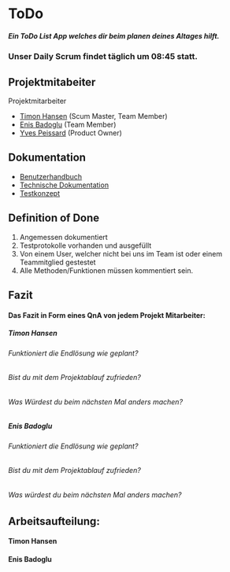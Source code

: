 # ToDo
##### Ein ToDo List App welches dir beim planen deines Altages hilft.                                                                   

### Unser Daily Scrum findet täglich um 08:45 statt.

## Projektmitabeiter

Projektmitarbeiter

* [Timon Hansen](https://github.com/timon3355) (Scum Master, Team Member)
* [Enis Badoglu](https://github.com/badogluEnis) (Team Member)
* [Yves Peissard](https://github.com) (Product Owner)


## Dokumentation

* [Benutzerhandbuch](docs/usermanual.md)
* [Technische Dokumentation](docs/technical.md)
* [Testkonzept](docs/testing.md)

## Definition of Done

1. Angemessen dokumentiert
2. Testprotokolle vorhanden und ausgefüllt
3. Von einem User, welcher nicht bei uns im Team ist oder einem Teammitglied gestestet
4. Alle Methoden/Funktionen müssen kommentiert sein.



## Fazit

#### Das Fazit in Form eines QnA von jedem Projekt Mitarbeiter:

##### Timon Hansen

###### Funktioniert die Endlösung wie geplant?

 
###### Bist du mit dem Projektablauf zufrieden?
 
###### Was Würdest du beim nächsten Mal anders machen?

##### Enis Badoglu

###### Funktioniert die Endlösung wie geplant?

###### Bist du mit dem Projektablauf zufrieden?

###### Was würdest du beim nächsten Mal anders machen?


## Arbeitsaufteilung:
#### Timon Hansen


#### Enis Badoglu

